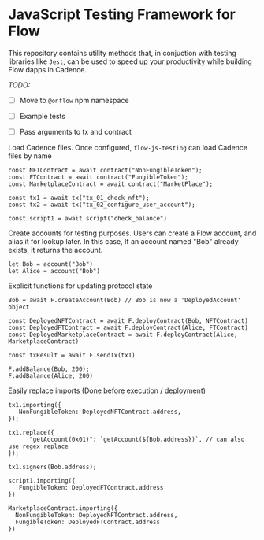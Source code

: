 # JavaScript Testing Framework for Flow

This repository contains utility methods that, in conjuction with testing libraries like `Jest`,
can be used to speed up your productivity while building Flow dapps in Cadence.



*TODO:*
- [ ] Move to `@onflow` npm namespace
- [ ] Example tests
- [ ] Pass arguments to tx and contract


Load Cadence files. Once configured, `flow-js-testing` can load Cadence files by name
```
const NFTContract = await contract("NonFungibleToken");
const FTContract = await contract("FungibleToken");
const MarketplaceContract = await contract("MarketPlace");

const tx1 = await tx("tx_01_check_nft");
const tx2 = await tx("tx_02_configure_user_account");

const script1 = await script("check_balance")
```

Create accounts for testing purposes. Users can create a Flow account, and alias it for lookup later. In this case, If an account named "Bob" already exists, it returns the account.

```
let Bob = account("Bob")
let Alice = account("Bob")
```



Explicit functions for updating protocol state
```
Bob = await F.createAccount(Bob) // Bob is now a 'DeployedAccount' object

const DeployedNFTContract = await F.deployContract(Bob, NFTContract)
const DeployedFTContract = await F.deployContract(Alice, FTContract)
const DeployedMarketplaceContract = await F.deployContract(Alice, MarketplaceContract)

const txResult = await F.sendTx(tx1)

F.addBalance(Bob, 200);
F.addBalance(Alice, 200)

```

Easily replace imports (Done before execution / deployment)

```
tx1.importing({
   NonFungibleToken: DeployedNFTContract.address,
});

tx1.replace({
      "getAccount(0x01)": `getAccount(${Bob.address})`, // can also use regex replace
});

tx1.signers(Bob.address);

script1.importing({
   FungibleToken: DeployedFTContract.address
})

MarketplaceContract.importing({
  NonFungibleToken: DeployedNFTContract.address,
  FungibleToken: DeployedFTContract.address
})
```
